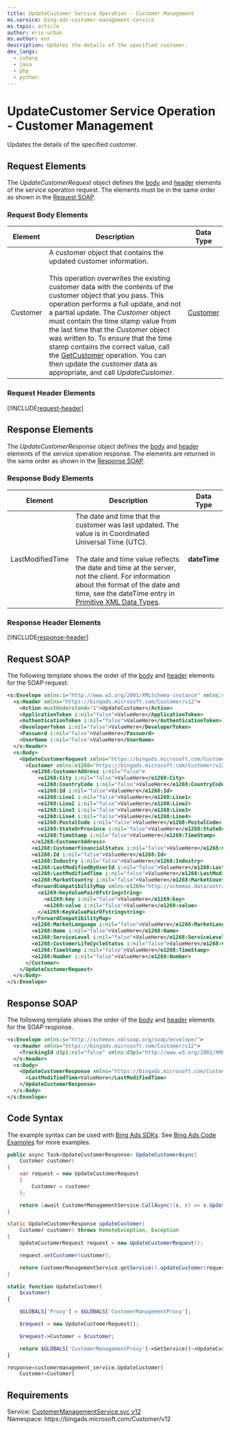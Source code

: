 ```yaml
---
title: UpdateCustomer Service Operation - Customer Management
ms.service: bing-ads-customer-management-service
ms.topic: article
author: eric-urban
ms.author: eur
description: Updates the details of the specified customer.
dev_langs: 
  - csharp
  - java
  - php
  - python
---
```

# UpdateCustomer Service Operation - Customer Management
Updates the details of the specified customer.

## <a name="request"></a>Request Elements
The *UpdateCustomerRequest* object defines the [body](#request-body) and [header](#request-header) elements of the service operation request. The elements must be in the same order as shown in the [Request SOAP](#request-soap). 

### <a name="request-body"></a>Request Body Elements

|Element|Description|Data Type|
|-----------|---------------|-------------|
|<a name="customer"></a>Customer|A customer object that contains the updated customer information.<br /><br />This operation overwrites the existing customer data with the contents of the customer object that you pass. This operation performs a full update, and not a partial update. The *Customer* object must contain the time stamp value from the last time that the *Customer* object was written to. To ensure that the time stamp contains the correct value, call the [GetCustomer](getcustomer.md) operation. You can then update the customer data as appropriate, and call *UpdateCustomer*.|[Customer](customer.md)|

### <a name="request-header"></a>Request Header Elements
[!INCLUDE[request-header](./includes/request-header.md)]

## <a name="response"></a>Response Elements
The *UpdateCustomerResponse* object defines the [body](#response-body) and [header](#response-header) elements of the service operation response. The elements are returned in the same order as shown in the [Response SOAP](#response-soap).

### <a name="response-body"></a>Response Body Elements

|Element|Description|Data Type|
|-----------|---------------|-------------|
|<a name="lastmodifiedtime"></a>LastModifiedTime|The date and time that the customer was last updated. The value is in Coordinated Universal Time (UTC).<br/><br/> The date and time value reflects the date and time at the server, not the client. For information about the format of the date and time, see the dateTime entry in [Primitive XML Data Types](https://go.microsoft.com/fwlink/?linkid=859198).|**dateTime**|

### <a name="response-header"></a>Response Header Elements
[!INCLUDE[response-header](./includes/response-header.md)]

## <a name="request-soap"></a>Request SOAP
The following template shows the order of the [body](#request-body) and [header](#request-header) elements for the SOAP request.

```xml
<s:Envelope xmlns:i="http://www.w3.org/2001/XMLSchema-instance" xmlns:s="http://schemas.xmlsoap.org/soap/envelope/">
  <s:Header xmlns="https://bingads.microsoft.com/Customer/v12">
    <Action mustUnderstand="1">UpdateCustomer</Action>
    <ApplicationToken i:nil="false">ValueHere</ApplicationToken>
    <AuthenticationToken i:nil="false">ValueHere</AuthenticationToken>
    <DeveloperToken i:nil="false">ValueHere</DeveloperToken>
    <Password i:nil="false">ValueHere</Password>
    <UserName i:nil="false">ValueHere</UserName>
  </s:Header>
  <s:Body>
    <UpdateCustomerRequest xmlns="https://bingads.microsoft.com/Customer/v12">
      <Customer xmlns:e1268="https://bingads.microsoft.com/Customer/v12/Entities" i:nil="false">
        <e1268:CustomerAddress i:nil="false">
          <e1268:City i:nil="false">ValueHere</e1268:City>
          <e1268:CountryCode i:nil="false">ValueHere</e1268:CountryCode>
          <e1268:Id i:nil="false">ValueHere</e1268:Id>
          <e1268:Line1 i:nil="false">ValueHere</e1268:Line1>
          <e1268:Line2 i:nil="false">ValueHere</e1268:Line2>
          <e1268:Line3 i:nil="false">ValueHere</e1268:Line3>
          <e1268:Line4 i:nil="false">ValueHere</e1268:Line4>
          <e1268:PostalCode i:nil="false">ValueHere</e1268:PostalCode>
          <e1268:StateOrProvince i:nil="false">ValueHere</e1268:StateOrProvince>
          <e1268:TimeStamp i:nil="false">ValueHere</e1268:TimeStamp>
        </e1268:CustomerAddress>
        <e1268:CustomerFinancialStatus i:nil="false">ValueHere</e1268:CustomerFinancialStatus>
        <e1268:Id i:nil="false">ValueHere</e1268:Id>
        <e1268:Industry i:nil="false">ValueHere</e1268:Industry>
        <e1268:LastModifiedByUserId i:nil="false">ValueHere</e1268:LastModifiedByUserId>
        <e1268:LastModifiedTime i:nil="false">ValueHere</e1268:LastModifiedTime>
        <e1268:MarketCountry i:nil="false">ValueHere</e1268:MarketCountry>
        <ForwardCompatibilityMap xmlns:e1269="http://schemas.datacontract.org/2004/07/System.Collections.Generic" i:nil="false">
          <e1269:KeyValuePairOfstringstring>
            <e1269:key i:nil="false">ValueHere</e1269:key>
            <e1269:value i:nil="false">ValueHere</e1269:value>
          </e1269:KeyValuePairOfstringstring>
        </ForwardCompatibilityMap>
        <e1268:MarketLanguage i:nil="false">ValueHere</e1268:MarketLanguage>
        <e1268:Name i:nil="false">ValueHere</e1268:Name>
        <e1268:ServiceLevel i:nil="false">ValueHere</e1268:ServiceLevel>
        <e1268:CustomerLifeCycleStatus i:nil="false">ValueHere</e1268:CustomerLifeCycleStatus>
        <e1268:TimeStamp i:nil="false">ValueHere</e1268:TimeStamp>
        <e1268:Number i:nil="false">ValueHere</e1268:Number>
      </Customer>
    </UpdateCustomerRequest>
  </s:Body>
</s:Envelope>
```

## <a name="response-soap"></a>Response SOAP
The following template shows the order of the [body](#response-body) and [header](#response-header) elements for the SOAP response.

```xml
<s:Envelope xmlns:s="http://schemas.xmlsoap.org/soap/envelope/">
  <s:Header xmlns="https://bingads.microsoft.com/Customer/v12">
    <TrackingId d3p1:nil="false" xmlns:d3p1="http://www.w3.org/2001/XMLSchema-instance">ValueHere</TrackingId>
  </s:Header>
  <s:Body>
    <UpdateCustomerResponse xmlns="https://bingads.microsoft.com/Customer/v12">
      <LastModifiedTime>ValueHere</LastModifiedTime>
    </UpdateCustomerResponse>
  </s:Body>
</s:Envelope>
```

## <a name="example"></a>Code Syntax
The example syntax can be used with [Bing Ads SDKs](../guides/client-libraries.md). See [Bing Ads Code Examples](../guides/code-examples.md) for more examples.
```csharp
public async Task<UpdateCustomerResponse> UpdateCustomerAsync(
	Customer customer)
{
	var request = new UpdateCustomerRequest
	{
		Customer = customer
	};

	return (await CustomerManagementService.CallAsync((s, r) => s.UpdateCustomerAsync(r), request));
}
```
```java
static UpdateCustomerResponse updateCustomer(
	Customer customer) throws RemoteException, Exception
{
	UpdateCustomerRequest request = new UpdateCustomerRequest();

	request.setCustomer(customer);

	return CustomerManagementService.getService().updateCustomer(request);
}
```
```php
static function UpdateCustomer(
	$customer)
{

	$GLOBALS['Proxy'] = $GLOBALS['CustomerManagementProxy'];

	$request = new UpdateCustomerRequest();

	$request->Customer = $customer;

	return $GLOBALS['CustomerManagementProxy']->GetService()->UpdateCustomer($request);
}
```
```python
response=customermanagement_service.UpdateCustomer(
	Customer=Customer)
```

## Requirements
Service: [CustomerManagementService.svc v12](https://clientcenter.api.bingads.microsoft.com/Api/CustomerManagement/v12/CustomerManagementService.svc)  
Namespace: https\://bingads.microsoft.com/Customer/v12  

